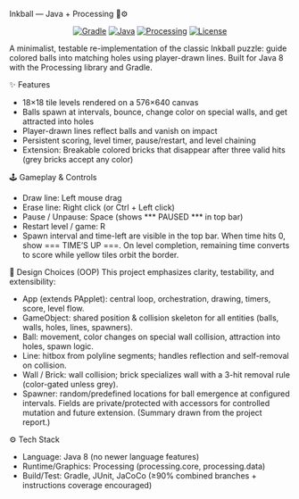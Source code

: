 Inkball — Java + Processing 🎨⚙️
<p align="center"> <a href="https://gradle.org/"><img alt="Gradle" src="https://img.shields.io/badge/build-Gradle-02303A"></a> <a href="#"><img alt="Java" src="https://img.shields.io/badge/Java-8+-red"></a> <a href="#"><img alt="Processing" src="https://img.shields.io/badge/Processing-3.x-blue"></a> <a href="#"><img alt="License" src="https://img.shields.io/badge/license-Academic-green"></a> </p>

A minimalist, testable re-implementation of the classic Inkball puzzle: guide colored balls into matching holes using player-drawn lines. Built for Java 8 with the Processing library and Gradle.

✨ Features
- 18×18 tile levels rendered on a 576×640 canvas
- Balls spawn at intervals, bounce, change color on special walls, and get attracted into holes
- Player-drawn lines reflect balls and vanish on impact
- Persistent scoring, level timer, pause/restart, and level chaining
- Extension: Breakable colored bricks that disappear after three valid hits (grey bricks accept any color)

🕹️ Gameplay & Controls
- Draw line: Left mouse drag
- Erase line: Right click (or Ctrl + Left click)
- Pause / Unpause: Space (shows *** PAUSED *** in top bar)
- Restart level / game: R
- Spawn interval and time-left are visible in the top bar. When time hits 0, show === TIME’S UP ===.
  On level completion, remaining time converts to score while yellow tiles orbit the border.

🧩 Design Choices (OOP)
This project emphasizes clarity, testability, and extensibility:
- App (extends PApplet): central loop, orchestration, drawing, timers, score, level flow.
- GameObject: shared position & collision skeleton for all entities (balls, walls, holes, lines, spawners).
- Ball: movement, color changes on special wall collision, attraction into holes, spawn logic.
- Line: hitbox from polyline segments; handles reflection and self-removal on collision.
- Wall / Brick: wall collision; brick specializes wall with a 3-hit removal rule (color-gated unless grey).
- Spawner: random/predefined locations for ball emergence at configured intervals.
Fields are private/protected with accessors for controlled mutation and future extension. (Summary drawn from the project report.)

⚙️ Tech Stack
- Language: Java 8 (no newer language features)
- Runtime/Graphics: Processing (processing.core, processing.data)
- Build/Test: Gradle, JUnit, JaCoCo (≥90% combined branches + instructions coverage encouraged)
